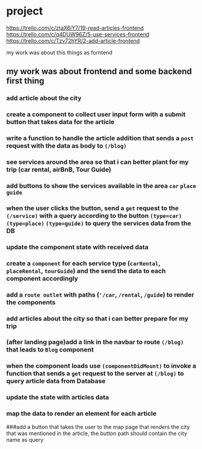 # project
https://trello.com/c/ztaX6iY7/19-read-articles-frontend
https://trello.com/c/q4DUW96Z/5-use-services-frontend
https://trello.com/c/Tzv72hYR/2-add-article-frontend


my work was about this things as forntend

## my work was about frontend and some backend first thing 
### add article about the city
### create a component to collect  user input form with a submit button that takes data for the article
### write a function to handle the article addition that sends a `post` request with the data as body to `(/blog)`
### see services around the area so that i can better plant for my trip (car rental, airBnB, Tour Guide)
### add buttons to show the services available in the area `car` `place` `guide`
### when the user clicks the button, send a `get` request to the `(/service)`  with a query according to the button `(type=car)` `(type=place)` `(type=guide)` to query the services data from the DB
### update the component state with received data
### create a `component` for each service type (`carRental`, `placeRental`, `tourGuide`)  and the send the data to each component accordingly  
### add a `route outlet` with paths (`'/car`, `/rental`, `/guide`) to render the components 
### add articles about the city so that i can better prepare for my trip
### (after landing page)add a link in the navbar to route `(/blog)` that leads to `Blog` component
### when the component loads use `(componentDidMount)` to invoke a function that sends a  `get` request to the server at `(/blog)` to query article data from Database
### update the state with articles data
### map the data to render an element for each article
###add a button that takes the user to the map page that renders the city that was mentioned in the article, the button path should contain the city name as query

